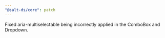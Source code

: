 ```yaml
---
"@salt-ds/core": patch
---
```


Fixed aria-multiselectable being incorrectly applied in the ComboBox and Dropdown.
